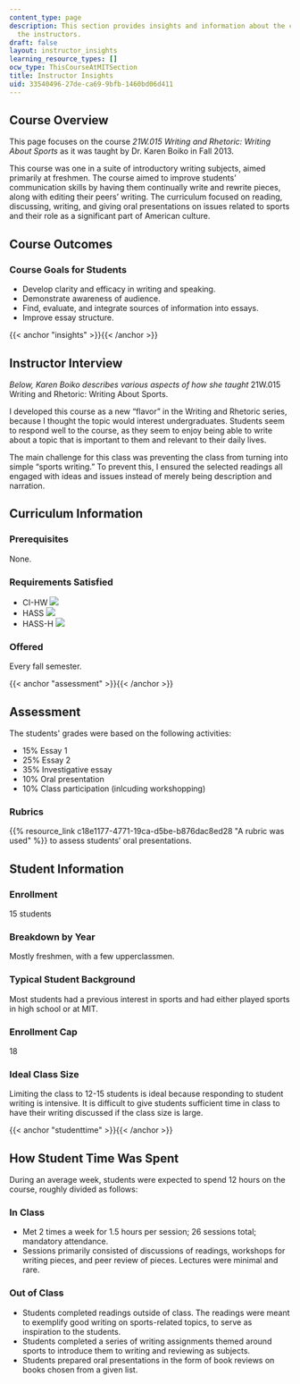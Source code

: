 ```yaml
---
content_type: page
description: This section provides insights and information about the course from
  the instructors.
draft: false
layout: instructor_insights
learning_resource_types: []
ocw_type: ThisCourseAtMITSection
title: Instructor Insights
uid: 33540496-27de-ca69-9bfb-1460bd06d411
---
```

## Course Overview

This page focuses on the course _21W.015 Writing and Rhetoric: Writing About Sports_ as it was taught by Dr. Karen Boiko in Fall 2013.

This course was one in a suite of introductory writing subjects, aimed primarily at freshmen. The course aimed to improve students’ communication skills by having them continually write and rewrite pieces, along with editing their peers’ writing. The curriculum focused on reading, discussing, writing, and giving oral presentations on issues related to sports and their role as a significant part of American culture.

## Course Outcomes

### Course Goals for Students

- Develop clarity and efficacy in writing and speaking.
- Demonstrate awareness of audience.
- Find, evaluate, and integrate sources of information into essays.
- Improve essay structure.

{{< anchor "insights" >}}{{< /anchor >}}

## Instructor Interview

_Below, Karen Boiko describes various aspects of how she taught_ 21W.015 Writing and Rhetoric: Writing About Sports.

I developed this course as a new “flavor” in the Writing and Rhetoric series, because I thought the topic would interest undergraduates. Students seem to respond well to the course, as they seem to enjoy being able to write about a topic that is important to them and relevant to their daily lives.

The main challenge for this class was preventing the class from turning into simple “sports writing.” To prevent this, I ensured the selected readings all engaged with ideas and issues instead of merely being description and narration.

## Curriculum Information

### Prerequisites

None.

### Requirements Satisfied

- CI-HW ![](/images/educator/icon-question-cihw.png)
- HASS ![](/images/educator/icon-question-hass.png)
- HASS-H ![](/images/educator/icon-question-hass-h.png)

### Offered

Every fall semester.

{{< anchor "assessment" >}}{{< /anchor >}}

## Assessment

The students' grades were based on the following activities:

- 15% Essay 1
- 25% Essay 2
- 35% Investigative essay
- 10% Oral presentation
- 10% Class participation (inlcuding workshopping)

### Rubrics

{{% resource_link c18e1177-4771-19ca-d5be-b876dac8ed28 "A rubric was used" %}} to assess students’ oral presentations.

## Student Information

### Enrollment

15 students

### Breakdown by Year

Mostly freshmen, with a few upperclassmen.

### Typical Student Background

Most students had a previous interest in sports and had either played sports in high school or at MIT.

### Enrollment Cap

18

### Ideal Class Size

Limiting the class to 12-15 students is ideal because responding to student writing is intensive. It is difficult to give students sufficient time in class to have their writing discussed if the class size is large.

{{< anchor "studenttime" >}}{{< /anchor >}}

## How Student Time Was Spent

During an average week, students were expected to spend 12 hours on the course, roughly divided as follows:

### In Class

- Met 2 times a week for 1.5 hours per session; 26 sessions total; mandatory attendance.
- Sessions primarily consisted of discussions of readings, workshops for writing pieces, and peer review of pieces. Lectures were minimal and rare.

### Out of Class

- Students completed readings outside of class. The readings were meant to exemplify good writing on sports-related topics, to serve as inspiration to the students.
- Students completed a series of writing assignments themed around sports to introduce them to writing and reviewing as subjects.
- Students prepared oral presentations in the form of book reviews on books chosen from a given list.